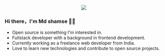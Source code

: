 <p align="center">
  <img alig src="https://github.com/Su />
</p>

<img align="right" src="https://github-readme-stats.vercel.app/api?username=SuperSupeng&show_icons=true&icon_color=CE1D2D&text_color=718096&bg_color=00000000&hide_title=true&hide_border=true" />

### Hi there，I'm Md shamse 🙋‍♂️

- Open source is something I'm interested in.
- Fullstack  developer with a background in frontend development.
- Currently working as a freelance web developer from India.
- Love to learn new technologies and contribute to open source projects.
